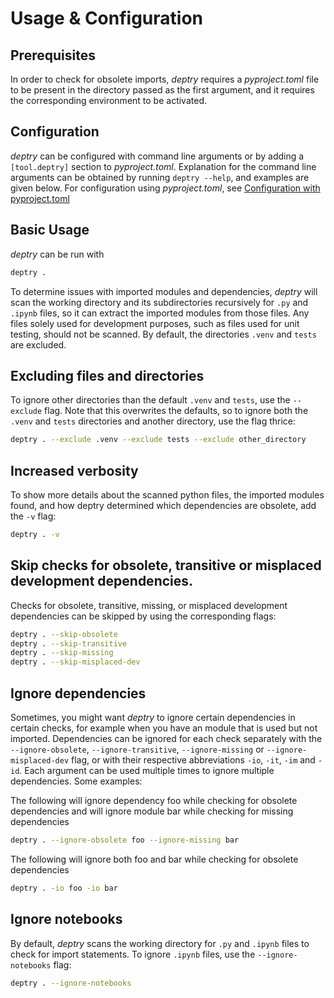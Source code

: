 # Usage & Configuration

## Prerequisites

In order to check for obsolete imports, _deptry_ requires a _pyproject.toml_ file to be present in the directory passed as the first argument, and it requires the corresponding environment to be activated.

## Configuration

_deptry_ can be configured with command line arguments or by adding a `[tool.deptry]` section to _pyproject.toml_. Explanation for the command line arguments can
be obtained by running `deptry --help`, and examples are given below. For configuration using _pyproject.toml_, see [Configuration with pyproject.toml](./pyproject-toml.md)


## Basic Usage

_deptry_ can be run with

```sh
deptry .
```

To determine issues with imported modules and dependencies, _deptry_ will scan the working directory and its subdirectories recursively for `.py` and `.ipynb` files, so it can
extract the imported modules from those files. Any files solely used for development purposes, such as files used for unit testing, should not be scanned. By default, the directories
`.venv` and `tests` are excluded. 

## Excluding files and directories
 
To ignore other directories than the default `.venv` and `tests`, use the `--exclude` flag. Note that this overwrites the defaults, so to ignore
both the `.venv` and `tests` directories and another directory, use the flag thrice:

```sh
deptry . --exclude .venv --exclude tests --exclude other_directory
```

## Increased verbosity

To show more details about the scanned python files, the imported modules found, and how deptry determined which dependencies are obsolete, add the `-v` flag:

```sh
deptry . -v
```

## Skip checks for obsolete, transitive or misplaced development dependencies.

Checks for obsolete, transitive, missing, or misplaced development dependencies can be skipped by using the corresponding flags:

```sh
deptry . --skip-obsolete
deptry . --skip-transitive
deptry . --skip-missing
deptry . --skip-misplaced-dev
```

## Ignore dependencies

Sometimes, you might want _deptry_ to ignore certain dependencies in certain checks, for example when you have an module that is used but not imported. 
Dependencies can be ignored for each check separately with the `--ignore-obsolete`, `--ignore-transitive`, `--ignore-missing` or `--ignore-misplaced-dev` flag, or with their 
respective abbreviations `-io`, `-it`, `-im` and `-id`. Each argument can be used multiple times to ignore multiple dependencies. Some examples:

The following will ignore dependency foo while checking for obsolete dependencies and
will ignore module bar while checking for missing dependencies

```sh
deptry . --ignore-obsolete foo --ignore-missing bar
```

The following  will ignore both foo and bar while checking for obsolete dependencies

```sh
deptry . -io foo -io bar 
```

## Ignore notebooks

By default, _deptry_ scans the working directory for `.py` and `.ipynb` files to check for import statements. To ignore `.ipynb` files, use the `--ignore-notebooks` flag:

```sh
deptry . --ignore-notebooks
```